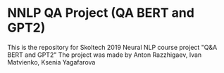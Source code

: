 # NNLP QA Project (QA BERT and GPT2)
This is the repository for Skoltech 2019 Neural NLP course project "Q&amp;A BERT and GPT2"
The project was made by Anton Razzhigaev, Ivan Matvienko, Ksenia Yagafarova
